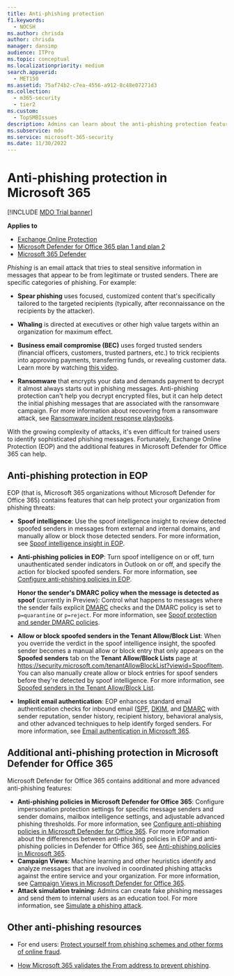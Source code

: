 ```yaml
---
title: Anti-phishing protection
f1.keywords: 
  - NOCSH
ms.author: chrisda
author: chrisda
manager: dansimp
audience: ITPro
ms.topic: conceptual
ms.localizationpriority: medium
search.appverid: 
  - MET150
ms.assetid: 75af74b2-c7ea-4556-a912-8c48e07271d3
ms.collection: 
  - m365-security
  - tier2
ms.custom: 
  - TopSMBIssues
description: Admins can learn about the anti-phishing protection features in Exchange Online Protection (EOP) and Microsoft Defender for Office 365.
ms.subservice: mdo
ms.service: microsoft-365-security
ms.date: 11/30/2022
---
```


# Anti-phishing protection in Microsoft 365

[!INCLUDE [MDO Trial banner](../includes/mdo-trial-banner.md)]

**Applies to**
- [Exchange Online Protection](eop-about.md)
- [Microsoft Defender for Office 365 plan 1 and plan 2](defender-for-office-365.md)
- [Microsoft 365 Defender](../defender/microsoft-365-defender.md)

*Phishing* is an email attack that tries to steal sensitive information in messages that appear to be from legitimate or trusted senders. There are specific categories of phishing. For example:

- **Spear phishing** uses focused, customized content that's specifically tailored to the targeted recipients (typically, after reconnaissance on the recipients by the attacker).

- **Whaling** is directed at executives or other high value targets within an organization for maximum effect.

- **Business email compromise (BEC)** uses forged trusted senders (financial officers, customers, trusted partners, etc.) to trick recipients into approving payments, transferring funds, or revealing customer data. Learn more by watching [this video](https://www.youtube.com/watch?v=8Kn31h9HwIQ&list=PL3ZTgFEc7LystRja2GnDeUFqk44k7-KXf&index=2).

- **Ransomware** that encrypts your data and demands payment to decrypt it almost always starts out in phishing messages. Anti-phishing protection can't help you decrypt encrypted files, but it can help detect the initial phishing messages that are associated with the ransomware campaign. For more information about recovering from a ransomware attack, see [Ransomware incident response playbooks](/security/ransomware/).

With the growing complexity of attacks, it's even difficult for trained users to identify sophisticated phishing messages. Fortunately, Exchange Online Protection (EOP) and the additional features in Microsoft Defender for Office 365 can help.

## Anti-phishing protection in EOP

EOP (that is, Microsoft 365 organizations without Microsoft Defender for Office 365) contains features that can help protect your organization from phishing threats:

- **Spoof intelligence**: Use the spoof intelligence insight to review detected spoofed senders in messages from external and internal domains, and manually allow or block those detected senders. For more information, see [Spoof intelligence insight in EOP](anti-spoofing-spoof-intelligence.md).

- **Anti-phishing policies in EOP**: Turn spoof intelligence on or off, turn unauthenticated sender indicators in Outlook on or off, and specify the action for blocked spoofed senders. For more information, see [Configure anti-phishing policies in EOP](anti-phishing-policies-eop-configure.md).

  **Honor the sender's DMARC policy when the message is detected as spoof** (currently in Preview): Control what happens to messages where the sender fails explicit [DMARC](email-authentication-dmarc-configure.md) checks and the DMARC policy is set to `p=quarantine` or `p=reject`. For more information, see [Spoof protection and sender DMARC policies](anti-phishing-policies-about.md#spoof-protection-and-sender-dmarc-policies).

- **Allow or block spoofed senders in the Tenant Allow/Block List**: When you override the verdict in the spoof intelligence insight, the spoofed sender becomes a manual allow or block entry that only appears on the **Spoofed senders** tab on the **Tenant Allow/Block Lists** page at <https://security.microsoft.com/tenantAllowBlockList?viewid=SpoofItem>. You can also manually create allow or block entries for spoof senders before they're detected by spoof intelligence. For more information, see [Spoofed senders in the Tenant Allow/Block List](tenant-allow-block-list-email-spoof-configure.md#spoofed-senders-in-the-tenant-allowblock-list).

- **Implicit email authentication**: EOP enhances standard email authentication checks for inbound email ([SPF](email-authentication-spf-configure.md), [DKIM](email-authentication-dkim-configure.md), and [DMARC](email-authentication-dmarc-configure.md) with sender reputation, sender history, recipient history, behavioral analysis, and other advanced techniques to help identify forged senders. For more information, see [Email authentication in Microsoft 365](email-authentication-about.md).

## Additional anti-phishing protection in Microsoft Defender for Office 365

Microsoft Defender for Office 365 contains additional and more advanced anti-phishing features:

- **Anti-phishing policies in Microsoft Defender for Office 365**: Configure impersonation protection settings for specific message senders and sender domains, mailbox intelligence settings, and adjustable advanced phishing thresholds. For more information, see [Configure anti-phishing policies in Microsoft Defender for Office 365](anti-phishing-policies-mdo-configure.md). For more information about the differences between anti-phishing policies in EOP and anti-phishing policies in Defender for Office 365, see [Anti-phishing policies in Microsoft 365](anti-phishing-policies-about.md).
- **Campaign Views**: Machine learning and other heuristics identify and analyze messages that are involved in coordinated phishing attacks against the entire service and your organization. For more information, see [Campaign Views in Microsoft Defender for Office 365](campaigns.md).
- **Attack simulation training**: Admins can create fake phishing messages and send them to internal users as an education tool. For more information, see [Simulate a phishing attack](attack-simulation-training-simulations.md).

## Other anti-phishing resources

- For end users: [Protect yourself from phishing schemes and other forms of online fraud](https://support.microsoft.com/office/be0de46a-29cd-4c59-aaaf-136cf177d593).

- [How Microsoft 365 validates the From address to prevent phishing](anti-phishing-from-email-address-validation.md).
